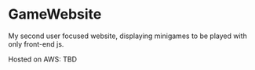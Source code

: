 # GameWebsite

My second user focused website, displaying minigames to be played with only front-end js.

Hosted on AWS: TBD
